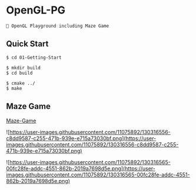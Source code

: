 # OpenGL-PG

`🧱 OpenGL Playground including Maze Game`

## Quick Start

```shell
$ cd 01-Getting-Start
```

```shell
$ mkdir build
$ cd build
```

```shell
$ cmake ../
$ make
```

## Maze Game

[Maze-Game](./Maze-Game)

![https://user-images.githubusercontent.com/11075892/130316556-c8dd9587-c255-471b-939e-e715a73030bf.png](https://user-images.githubusercontent.com/11075892/130316556-c8dd9587-c255-471b-939e-e715a73030bf.png)

![https://user-images.githubusercontent.com/11075892/130316565-00fc28fe-addc-4551-862b-2019a7698d5e.png](https://user-images.githubusercontent.com/11075892/130316565-00fc28fe-addc-4551-862b-2019a7698d5e.png)